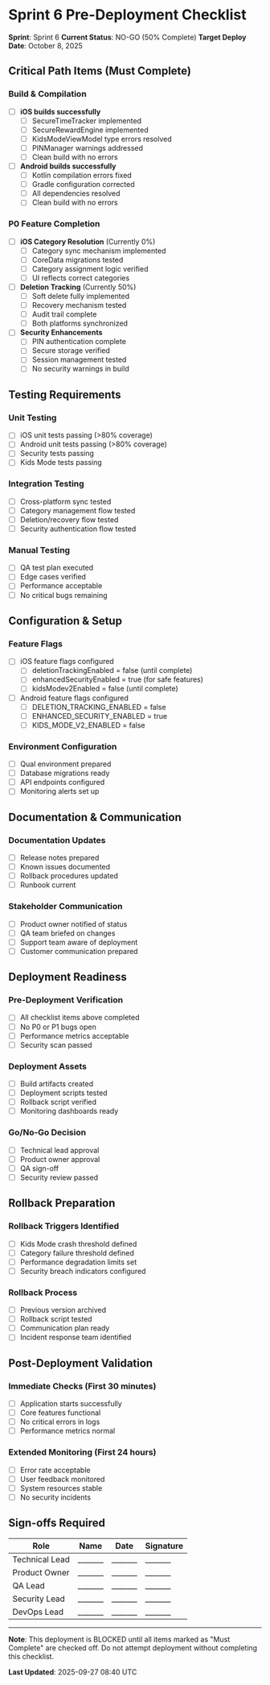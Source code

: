 # Sprint 6 Pre-Deployment Checklist

**Sprint**: Sprint 6
**Current Status**: NO-GO (50% Complete)
**Target Deploy Date**: October 8, 2025

## Critical Path Items (Must Complete)

### Build & Compilation
- [ ] **iOS builds successfully**
  - [ ] SecureTimeTracker implemented
  - [ ] SecureRewardEngine implemented
  - [ ] KidsModeViewModel type errors resolved
  - [ ] PINManager warnings addressed
  - [ ] Clean build with no errors

- [ ] **Android builds successfully**
  - [ ] Kotlin compilation errors fixed
  - [ ] Gradle configuration corrected
  - [ ] All dependencies resolved
  - [ ] Clean build with no errors

### P0 Feature Completion
- [ ] **iOS Category Resolution** (Currently 0%)
  - [ ] Category sync mechanism implemented
  - [ ] CoreData migrations tested
  - [ ] Category assignment logic verified
  - [ ] UI reflects correct categories

- [ ] **Deletion Tracking** (Currently 50%)
  - [ ] Soft delete fully implemented
  - [ ] Recovery mechanism tested
  - [ ] Audit trail complete
  - [ ] Both platforms synchronized

- [ ] **Security Enhancements**
  - [ ] PIN authentication complete
  - [ ] Secure storage verified
  - [ ] Session management tested
  - [ ] No security warnings in build

## Testing Requirements

### Unit Testing
- [ ] iOS unit tests passing (>80% coverage)
- [ ] Android unit tests passing (>80% coverage)
- [ ] Security tests passing
- [ ] Kids Mode tests passing

### Integration Testing
- [ ] Cross-platform sync tested
- [ ] Category management flow tested
- [ ] Deletion/recovery flow tested
- [ ] Security authentication flow tested

### Manual Testing
- [ ] QA test plan executed
- [ ] Edge cases verified
- [ ] Performance acceptable
- [ ] No critical bugs remaining

## Configuration & Setup

### Feature Flags
- [ ] iOS feature flags configured
  - [ ] deletionTrackingEnabled = false (until complete)
  - [ ] enhancedSecurityEnabled = true (for safe features)
  - [ ] kidsModev2Enabled = false (until complete)

- [ ] Android feature flags configured
  - [ ] DELETION_TRACKING_ENABLED = false
  - [ ] ENHANCED_SECURITY_ENABLED = true
  - [ ] KIDS_MODE_V2_ENABLED = false

### Environment Configuration
- [ ] Qual environment prepared
- [ ] Database migrations ready
- [ ] API endpoints configured
- [ ] Monitoring alerts set up

## Documentation & Communication

### Documentation Updates
- [ ] Release notes prepared
- [ ] Known issues documented
- [ ] Rollback procedures updated
- [ ] Runbook current

### Stakeholder Communication
- [ ] Product owner notified of status
- [ ] QA team briefed on changes
- [ ] Support team aware of deployment
- [ ] Customer communication prepared

## Deployment Readiness

### Pre-Deployment Verification
- [ ] All checklist items above completed
- [ ] No P0 or P1 bugs open
- [ ] Performance metrics acceptable
- [ ] Security scan passed

### Deployment Assets
- [ ] Build artifacts created
- [ ] Deployment scripts tested
- [ ] Rollback script verified
- [ ] Monitoring dashboards ready

### Go/No-Go Decision
- [ ] Technical lead approval
- [ ] Product owner approval
- [ ] QA sign-off
- [ ] Security review passed

## Rollback Preparation

### Rollback Triggers Identified
- [ ] Kids Mode crash threshold defined
- [ ] Category failure threshold defined
- [ ] Performance degradation limits set
- [ ] Security breach indicators configured

### Rollback Process
- [ ] Previous version archived
- [ ] Rollback script tested
- [ ] Communication plan ready
- [ ] Incident response team identified

## Post-Deployment Validation

### Immediate Checks (First 30 minutes)
- [ ] Application starts successfully
- [ ] Core features functional
- [ ] No critical errors in logs
- [ ] Performance metrics normal

### Extended Monitoring (First 24 hours)
- [ ] Error rate acceptable
- [ ] User feedback monitored
- [ ] System resources stable
- [ ] No security incidents

## Sign-offs Required

| Role | Name | Date | Signature |
|------|------|------|-----------|
| Technical Lead | _______ | _______ | _______ |
| Product Owner | _______ | _______ | _______ |
| QA Lead | _______ | _______ | _______ |
| Security Lead | _______ | _______ | _______ |
| DevOps Lead | _______ | _______ | _______ |

---

**Note**: This deployment is BLOCKED until all items marked as "Must Complete" are checked off. Do not attempt deployment without completing this checklist.

**Last Updated**: 2025-09-27 08:40 UTC